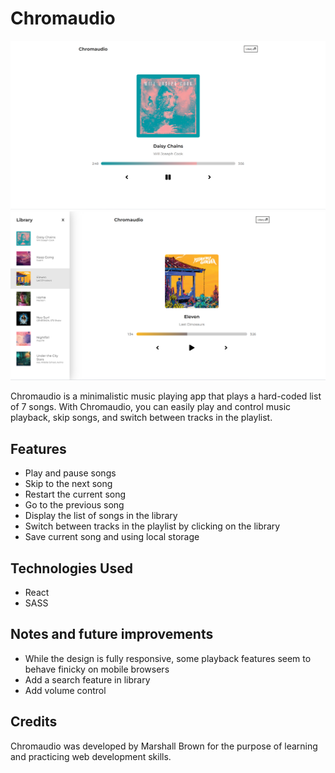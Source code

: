 # Chromaudio

![Chromaudio UI](./screenshot.png)
![Toggled Library](./Screenshot2.png)

Chromaudio is a minimalistic music playing app that plays a hard-coded list of 7 songs. With Chromaudio, you can easily play and control music playback, skip songs, and switch between tracks in the playlist. 

## Features

- Play and pause songs
- Skip to the next song
- Restart the current song
- Go to the previous song
- Display the list of songs in the library
- Switch between tracks in the playlist by clicking on the library
- Save current song and using local storage

## Technologies Used

- React
- SASS

## Notes and future improvements
- While the design is fully responsive, some playback features seem to behave finicky on mobile browsers
- Add a search feature in library
- Add volume control

## Credits

Chromaudio was developed by Marshall Brown for the purpose of learning and practicing web development skills. 


